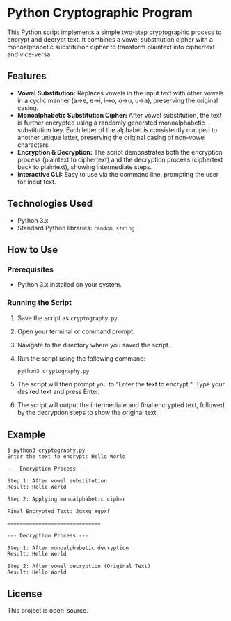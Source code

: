 # Python Cryptographic Program

This Python script implements a simple two-step cryptographic process to encrypt and decrypt text. It combines a vowel substitution cipher with a monoalphabetic substitution cipher to transform plaintext into ciphertext and vice-versa.

## Features

*   **Vowel Substitution:** Replaces vowels in the input text with other vowels in a cyclic manner (a->e, e->i, i->o, o->u, u->a), preserving the original casing.
*   **Monoalphabetic Substitution Cipher:** After vowel substitution, the text is further encrypted using a randomly generated monoalphabetic substitution key. Each letter of the alphabet is consistently mapped to another unique letter, preserving the original casing of non-vowel characters.
*   **Encryption & Decryption:** The script demonstrates both the encryption process (plaintext to ciphertext) and the decryption process (ciphertext back to plaintext), showing intermediate steps.
*   **Interactive CLI:** Easy to use via the command line, prompting the user for input text.

## Technologies Used

*   Python 3.x
*   Standard Python libraries: `random`, `string`

## How to Use

### Prerequisites

*   Python 3.x installed on your system.

### Running the Script

1.  Save the script as `cryptography.py`.
2.  Open your terminal or command prompt.
3.  Navigate to the directory where you saved the script.
4.  Run the script using the following command:

    ```bash
    python3 cryptography.py
    ```

5.  The script will then prompt you to "Enter the text to encrypt:". Type your desired text and press Enter.
6.  The script will output the intermediate and final encrypted text, followed by the decryption steps to show the original text.

## Example

```
$ python3 cryptography.py
Enter the text to encrypt: Hello World

--- Encryption Process ---

Step 1: After vowel substitution
Result: Helle Werld

Step 2: Applying monoalphabetic cipher

Final Encrypted Text: Jgxxg Ygpxf

==============================

--- Decryption Process ---

Step 1: After monoalphabetic decryption
Result: Helle Werld

Step 2: After vowel decryption (Original Text)
Result: Hello World
```

## License

This project is open-source.